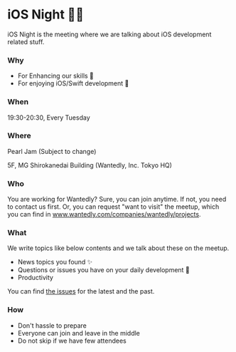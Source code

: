 # iOS Night 📱🌙
iOS Night is the meeting where we are talking about iOS development related stuff.

### Why
- For Enhancing our skills 💪
- For enjoying iOS/Swift development 🥳

### When
19:30-20:30, Every Tuesday

### Where
Pearl Jam (Subject to change)

5F, MG Shirokanedai Building (Wantedly, Inc. Tokyo HQ)

### Who
You are working for Wantedly? Sure, you can join anytime.
If not, you need to contact us first. Or, you can request "want to visit" the meetup, which you can find in www.wantedly.com/companies/wantedly/projects.


### What
We write topics like below contents and we talk about these on the meetup.

- News topics you found ✨
- Questions or issues you have on your daily development 🤔
- Productivity

You can find [the issues](https://github.com/wantedly/ios_night/issues?utf8=%E2%9C%93&q=is%3Aissue+label%3Ameetup+) for the latest and the past.


### How

- Don't hassle to prepare
- Everyone can join and leave in the middle
- Do not skip if we have few attendees

